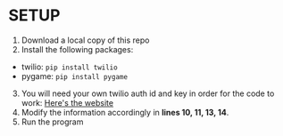 # SETUP 
1. Download a local copy of this repo
2. Install the following packages:
- twilio: `pip install twilio`
- pygame: `pip install pygame`
3. You will need your own twilio auth id and key in order for the code to work: [Here's the website](https://www.twilio.com/en-us)
4. Modify the information accordingly in **lines 10, 11, 13, 14**. 
5. Run the program
